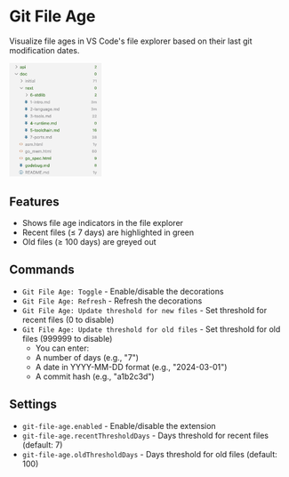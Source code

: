 # Git File Age

Visualize file ages in VS Code's file explorer based on their last git modification dates.

<img src="docs/image.png" width="33%" style="margin: auto" />

## Features

* Shows file age indicators in the file explorer
* Recent files (≤ 7 days) are highlighted in green
* Old files (≥ 100 days) are greyed out

## Commands

* `Git File Age: Toggle` - Enable/disable the decorations
* `Git File Age: Refresh` - Refresh the decorations
* `Git File Age: Update threshold for new files` - Set threshold for recent files (0 to disable)
* `Git File Age: Update threshold for old files` - Set threshold for old files (999999 to disable)
  * You can enter:
  * A number of days (e.g., "7")
  * A date in YYYY-MM-DD format (e.g., "2024-03-01")
  * A commit hash (e.g., "a1b2c3d")

## Settings

* `git-file-age.enabled` - Enable/disable the extension
* `git-file-age.recentThresholdDays` - Days threshold for recent files (default: 7)
* `git-file-age.oldThresholdDays` - Days threshold for old files (default: 100)
